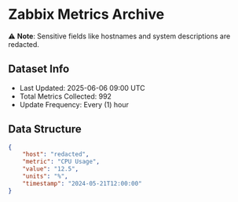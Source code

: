 # Zabbix Metrics Archive

⚠️ **Note**: Sensitive fields like hostnames and system descriptions are redacted.

## Dataset Info
- Last Updated: 2025-06-06 09:00 UTC
- Total Metrics Collected: 992
- Update Frequency: Every (1) hour

## Data Structure
```json
{
    "host": "redacted",
    "metric": "CPU Usage",
    "value": "12.5",
    "units": "%",
    "timestamp": "2024-05-21T12:00:00"
}
```
